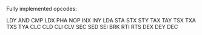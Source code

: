 
Fully implemented opcodes:

LDY
AND
CMP
LDX
PHA
NOP
INX
INY
LDA
STA
STX
STY
TAX
TAY
TSX
TXA
TXS
TYA
CLC
CLD
CLI
CLV
SEC
SED
SEI
BRK
RTI
RTS
DEX
DEY
DEC